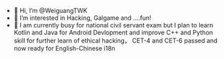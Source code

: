 - 👋 Hi, I’m @WeiguangTWK
- 👀 I’m interested in Hacking, Galgame and ....fun!
- 🌱 I am currently busy for national civil servant exam but I plan to learn Kotlin and Java for Android Devlopment and improve C++ and Python skill for further learn of ethical hacking， CET-4 and CET-6 passed and now ready for English-Chinese i18n
